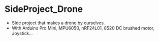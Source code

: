 # SideProject_Drone
- Side project that makes a drone by ourselves.
- With Arduino Pro Mini, MPU6050, nRF24L01, 8520 DC brushed motor, Joystick...
